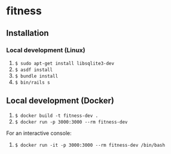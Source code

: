 # fitness

## Installation

### Local development (Linux)

1.  `$ sudo apt-get install libsqlite3-dev`
1.  `$ asdf install`
1.  `$ bundle install`
1.  `$ bin/rails s`

## Local development (Docker)

1.  `$ docker build -t fitness-dev .`
1.  `$ docker run -p 3000:3000 --rm fitness-dev`

For an interactive console:
1.  `$ docker run -it -p 3000:3000 --rm fitness-dev /bin/bash`
